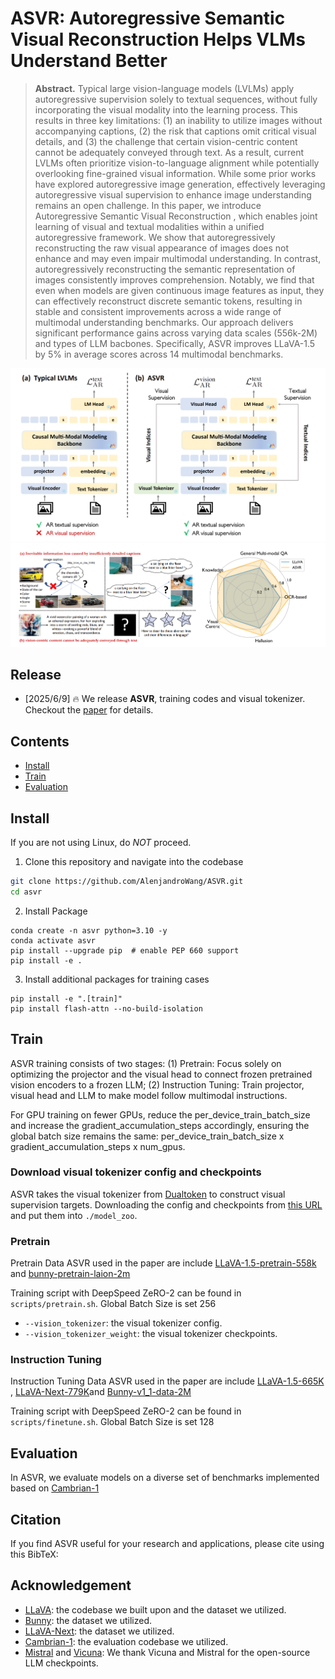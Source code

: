 # ASVR: Autoregressive Semantic Visual Reconstruction Helps VLMs Understand Better


> **Abstract.** Typical large vision-language models (LVLMs) apply autoregressive supervision solely to textual sequences, without fully incorporating the visual modality into the learning process. This results in three key limitations: (1) an inability to utilize images without accompanying captions, (2) the risk that captions omit critical visual details, and (3) the challenge that certain vision-centric content cannot be adequately conveyed through text. As a result, current LVLMs often prioritize vision-to-language alignment while potentially overlooking fine-grained visual information. While some prior works have explored autoregressive image generation, effectively leveraging autoregressive visual supervision to enhance image understanding remains an open challenge.
In this paper, we introduce Autoregressive Semantic Visual Reconstruction , which enables joint learning of visual and textual modalities within a unified autoregressive framework. We show that autoregressively reconstructing the raw visual appearance of images does not enhance and may even impair multimodal understanding. In contrast, autoregressively reconstructing the semantic representation of images consistently improves comprehension. Notably, we find that even when models are given continuous image features as input, they can effectively reconstruct discrete semantic tokens, resulting in stable and consistent improvements across a wide range of multimodal understanding benchmarks. Our approach delivers significant performance gains across varying data scales (556k-2M) and types of LLM bacbones. Specifically, ASVR improves LLaVA-1.5 by 5% in average scores across 14 multimodal benchmarks.


![](./img/method.png)
![](./img/intro.png)

## Release
- [2025/6/9] 🔥 We release **ASVR**, training codes and visual tokenizer. Checkout the [paper]() for details.


## Contents
- [Install](#install)
- [Train](#train)
- [Evaluation](#evaluation)

## Install

If you are not using Linux, do *NOT* proceed.

1. Clone this repository and navigate into the codebase
```bash
git clone https://github.com/AlenjandroWang/ASVR.git
cd asvr
```

2. Install Package
```Shell
conda create -n asvr python=3.10 -y
conda activate asvr
pip install --upgrade pip  # enable PEP 660 support
pip install -e .
```

3. Install additional packages for training cases
```
pip install -e ".[train]"
pip install flash-attn --no-build-isolation
```
## Train
ASVR training consists of two stages: 
(1) Pretrain: Focus solely on optimizing the projector and the visual head to connect frozen pretrained vision encoders to a frozen LLM;
(2) Instruction Tuning: Train projector, visual head and LLM to make model follow multimodal instructions.

For GPU training on fewer GPUs, reduce the per_device_train_batch_size and increase the gradient_accumulation_steps accordingly, ensuring the global batch size remains the same: per_device_train_batch_size x gradient_accumulation_steps x num_gpus.

### Download visual tokenizer config and checkpoints

ASVR takes the visual tokenizer from [Dualtoken](https://huggingface.co/Songweii/DualToken) to construct visual supervision targets.
Downloading the config and checkpoints from [this URL](https://drive.google.com/file/d/16iZh-M1TRVM7_7AwcMwYKMhL2JBAg6l4/view?usp=sharing) and put them into ```./model_zoo```.

### Pretrain


Pretrain Data ASVR used in the paper are include [LLaVA-1.5-pretrain-558k](https://huggingface.co/datasets/liuhaotian/LLaVA-Pretrain) and [bunny-pretrain-laion-2m](https://huggingface.co/datasets/BoyaWu10/Bunny-v1_1-data) 


Training script with DeepSpeed ZeRO-2 can be found in ```scripts/pretrain.sh```. Global Batch Size is set 256

- `--vision_tokenizer`: the visual tokenizer config.
- `--vision_tokenizer_weight`: the visual tokenizer checkpoints.

### Instruction Tuning

Instruction Tuning Data ASVR used in the paper are include [LLaVA-1.5-665K](https://huggingface.co/datasets/liuhaotian/LLaVA-Instruct-150K/blob/main/llava_v1_5_mix665k.json) , [LLaVA-Next-779K](https://huggingface.co/datasets/lmms-lab/LLaVA-NeXT-Data)and [Bunny-v1_1-data-2M](https://huggingface.co/datasets/BoyaWu10/Bunny-v1_1-data) 

Training script with DeepSpeed ZeRO-2 can be found in ```scripts/finetune.sh```. Global Batch Size is set 128

## Evaluation

In ASVR, we evaluate models on a diverse set of benchmarks implemented based on [Cambrian-1](https://github.com/cambrian-mllm/cambrian/tree/main/eval)


## Citation

If you find ASVR useful for your research and applications, please cite using this BibTeX:

## Acknowledgement
- [LLaVA](https://github.com/haotian-liu/LLaVA): the codebase we built upon and the dataset we utilized.
- [Bunny](https://github.com/BAAI-DCAI/Bunny): the dataset we utilized.
- [LLaVA-Next](https://github.com/LLaVA-VL/LLaVA-NeXT): the dataset we utilized.
- [Cambrian-1](https://github.com/cambrian-mllm/cambrian): the evaluation codebase we utilized.
- [Mistral](https://huggingface.co/mistralai) and [Vicuna](https://github.com/lm-sys/FastChat): We thank Vicuna and Mistral for the open-source LLM checkpoints.
